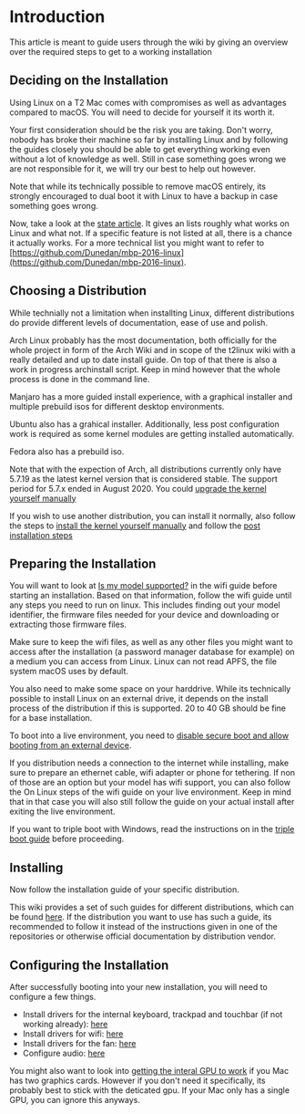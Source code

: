 # Introduction

This article is meant to guide users through the wiki by giving an overview over the required steps to
get to a working installation

## Deciding on the Installation

Using Linux on a T2 Mac comes with compromises as well as advantages compared to macOS. You will need
to decide for yourself it its worth it.

Your first consideration should be the risk you are taking. Don't worry, nobody has broke their machine so far by installing
Linux and by following the guides closely you should be able to get everything working even without a lot of knowledge as well.
Still in case something goes wrong we are not responsible for it, we will try our best to help out however.

Note that while its technically possible to remove macOS entirely, its strongly encouraged to dual boot it with Linux to have
a backup in case something goes wrong.

Now, take a look at the [state article](https://wiki.t2linux.org/state/). It gives an lists roughly what works on Linux and what not.
If a specific feature is not listed at all, there is a chance it actually works. For a more technical list you might want to refer to
[https://github.com/Dunedan/mbp-2016-linux](https://github.com/Dunedan/mbp-2016-linux).

## Choosing a Distribution

While technially not a limitation when installting Linux, different distributions do provide different levels of documentation,
ease of use and polish.

Arch Linux probably has the most documentation, both officially for the whole project in form of the Arch Wiki and in scope of the
t2linux wiki with a really detailed and up to date install guide. On top of that there is also a work in progress archinstall script.
Keep in mind however that the whole process is done in the command line.

Manjaro has a more guided install experience, with a graphical installer and multiple prebuild isos for different desktop environments.

Ubuntu also has a grahical installer. Additionally, less post configuration work is required as some kernel modules are getting
installed automatically.

Fedora also has a prebuild iso.

Note that with the expection of Arch, all distributions currently only have 5.7.19 as the latest kernel version that is considered stable. The support period for 5.7.x ended in August 2020.
You could [upgrade the kernel yourself manually](https://wiki.t2linux.org/guides/kernel/)

If you wish to use another distribution, you can install it normally, also follow the steps to [install the kernel yourself manually](https://wiki.t2linux.org/guides/kernel/) and follow the [post installation steps](https://wiki.t2linux.org/roadmap/#configuring-the-installation)

## Preparing the Installation

You will want to look at [Is my model supported?](https://wiki.t2linux.org/guides/wifi/#is-my-model-supported) in the wifi guide before starting an installation.
Based on that information, follow the wifi guide until any steps you need to run on linux. This includes finding
out your model identifier, the firmware files needed for your device and downloading or extracting those firmware files.

Make sure to keep the wifi files, as well as any other files you might want to access after the installation (a password manager database for example) on a medium you can access from Linux. Linux can not read APFS, the file system macOS uses by default.

You also need to make some space on your harddrive. While its technically possible to install Linux on an external drive, it depends on the install process of the distribution if this is supported. 20 to 40 GB should be fine for a base installation.

To boot into a live environment, you need to [disable secure boot and allow booting from an external device](https://support.apple.com/en-us/HT208198).

If you distribution needs a connection to the internet while installing, make sure to prepare an ethernet cable, wifi adapter or
phone for tethering. If non of those are an option but your model has wifi support, you can also follow the On Linux steps of the wifi
guide on your live environment. Keep in mind that in that case you will also still follow the guide on your actual install after exiting
the live environment.

If you want to triple boot with Windows, read the instructions on in the [triple boot guide](https://wiki.t2linux.org/guides/windows/) before proceeding.

## Installing

Now follow the installation guide of your specific distribution.

This wiki provides a set of such guides for different distributions, which can be found [here](https://wiki.t2linux.org/distributions/overview/). If the distribution you want to use has such a guide, its recommended to follow it instead of the instructions given in one of the repositories or otherwise official documentation by distribution vendor.

## Configuring the Installation

After successfully booting into your new installation, you will need to configure a few things.

- Install drivers for the internal keyboard, trackpad and touchbar (if not working already): [here](https://wiki.t2linux.org/guides/dkms/)
- Install drivers for wifi: [here](https://wiki.t2linux.org/guides/wifi/#on-linux)
- Install drivers for the fan: [here](https://wiki.t2linux.org/guides/fan/)
- Configure audio: [here](https://wiki.t2linux.org/guides/audio-config/)

You might also want to look into [getting the interal GPU to work](https://wiki.t2linux.org/guides/hybrid-graphics/) if you Mac has two
graphics cards. However if you don't need it specifically, its probably best to stick with the deticated gpu. If your Mac only has
a single GPU, you can ignore this anyways.